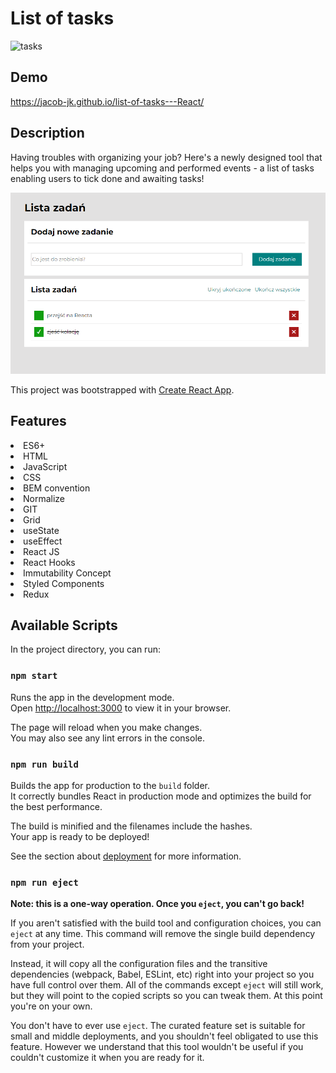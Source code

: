 # List of tasks

![tasks](https://cdn.dribbble.com/users/4241563/screenshots/11874468/media/7796309c77cf752615a3f9062e6a3b3d.gif)

## Demo

https://jacob-jk.github.io/list-of-tasks---React/

## Description

Having troubles with organizing your job? Here's a newly designed tool that helps you with managing upcoming and performed events - a list of tasks enabling users to tick done and awaiting tasks!

![app](/src/images/screenshot.png)

This project was bootstrapped with [Create React App](https://github.com/facebook/create-react-app).

## Features

<li>ES6+</li>
<li>HTML</li>
<li>JavaScript</li>
<li>CSS</li>
<li>BEM convention</li>
<li>Normalize</li>
<li>GIT</li>
<li>Grid</li>
<li>useState</li>
<li>useEffect</li>
<li>React JS</li>
<li>React Hooks</li>
<li>Immutability Concept</li>
<li>Styled Components</li>
<li>Redux</li>

## Available Scripts

In the project directory, you can run:

### `npm start`

Runs the app in the development mode.\
Open [http://localhost:3000](http://localhost:3000) to view it in your browser.

The page will reload when you make changes.\
You may also see any lint errors in the console.

### `npm run build`

Builds the app for production to the `build` folder.\
It correctly bundles React in production mode and optimizes the build for the best performance.

The build is minified and the filenames include the hashes.\
Your app is ready to be deployed!

See the section about [deployment](https://facebook.github.io/create-react-app/docs/deployment) for more information.

### `npm run eject`

**Note: this is a one-way operation. Once you `eject`, you can't go back!**

If you aren't satisfied with the build tool and configuration choices, you can `eject` at any time. This command will remove the single build dependency from your project.

Instead, it will copy all the configuration files and the transitive dependencies (webpack, Babel, ESLint, etc) right into your project so you have full control over them. All of the commands except `eject` will still work, but they will point to the copied scripts so you can tweak them. At this point you're on your own.

You don't have to ever use `eject`. The curated feature set is suitable for small and middle deployments, and you shouldn't feel obligated to use this feature. However we understand that this tool wouldn't be useful if you couldn't customize it when you are ready for it.
